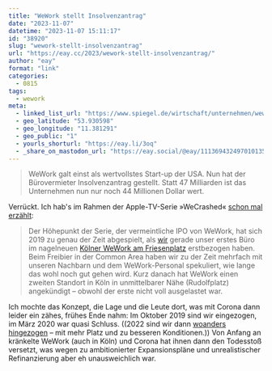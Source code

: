 ```yaml
---
title: "WeWork stellt Insolvenzantrag"
date: "2023-11-07"
datetime: "2023-11-07 15:11:17"
id: "38920"
slug: "wework-stellt-insolvenzantrag"
url: "https://eay.cc/2023/wework-stellt-insolvenzantrag/"
author: "eay"
format: "link"
categories:
  - 0815
tags:
  - wework
meta:
  - linked_list_url: "https://www.spiegel.de/wirtschaft/unternehmen/wework-bueroraum-anbieter-stellt-insolvenzantrag-ex-start-up-in-der-krise-a-5c136df5-6b16-41ca-b6d2-73eaeded2c97"
  - geo_latitude: "53.930598"
  - geo_longitude: "11.381291"
  - geo_public: "1"
  - yourls_shorturl: "https://eay.li/3oq"
  - _share_on_mastodon_url: "https://eay.social/@eay/111369432497010135"
---
```


> WeWork galt einst als wertvollstes Start-up der USA. Nun hat der Bürovermieter Insolvenz­antrag gestellt. Statt 47 Milliarden ist das Unternehmen nun nur noch 44 Millionen Dollar wert.

Verrückt. Ich hab's im Rahmen der Apple-TV-Serie »WeCrashed« [schon mal erzählt](https://eay.cc/2022/wecrashed/):

> Der Höhepunkt der Serie, der vermeintliche IPO von WeWork, hat sich 2019 zu genau der Zeit abgespielt, als [wir](https://hypercode.de/) gerade unser erstes Büro im nagelneuen [Kölner WeWork am Friesenplatz](https://www.wework.com/de-DE/buildings/friesenplatz-4--cologne) erstbezogen haben. Beim Freibier in der Common Area haben wir zu der Zeit mehrfach mit unseren Nachbarn und dem WeWork-Personal spekuliert, wie lange das wohl noch gut gehen wird. Kurz danach hat WeWork einen zweiten Standort in Köln in unmittelbarer Nähe (Rudolfplatz) angekündigt – obwohl der erste nicht voll ausgelastet war.

Ich mochte das Konzept, die Lage und die Leute dort, was mit Corona dann leider ein zähes, frühes Ende nahm: Im Oktober 2019 sind wir eingezogen, im März 2020 war quasi Schluss. ((2022 sind wir dann [woanders hingezogen](https://hypercode.de/blog/hyperspace-two/) – mit mehr Platz und zu besseren Konditionen.)) Von Anfang an kränkelte WeWork (auch in Köln) und Corona hat ihnen dann den Todesstoß versetzt, was wegen zu ambitionierter Expansionspläne und unrealistischer Refinanzierung aber eh unausweichlich war.
